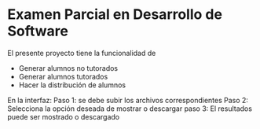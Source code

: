 # Examen Parcial en Desarrollo de Software

El presente proyecto tiene la funcionalidad de 
- Generar alumnos no tutorados
- Generar alumnos tutorados
- Hacer la distribución de alumnos



En la interfaz:
Paso 1: se debe subir los archivos correspondientes
Paso 2: Selecciona la opción deseada de mostrar o descargar
paso 3: El resultados puede ser mostrado o descargado
